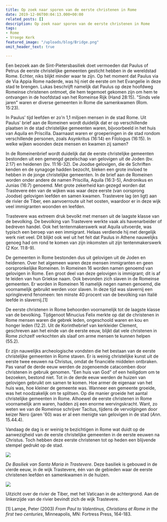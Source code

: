 ```yaml
---
title: Op zoek naar sporen van de eerste christenen in Rome
date: 2019-12-06T00:04:13.000+00:00
related_posts: []
description: Op zoek naar sporen van de eerste christenen in Rome
tags:
- Rome
- Vroege Kerk
featured_image: "/uploads/blog/Bridge.png"
omit_header_text: true

---
```

Een bezoek aan de Sint-Pietersbasiliek doet vermoeden dat Paulus of Petrus de eerste christelijke gemeenten gesticht hebben in de wereldstad Rome. Echter, niks blijkt minder waar te zijn. Op het moment dat Paulus via de Via Appia Rome naderde, was hij niet de eerste om het Evangelie in deze stad te brengen. Lukas beschrijft namelijk dat Paulus op deze hoofdweg Romeinse christenen ontmoet, die hem tegemoet gekomen zijn om hem te ontvangen in de hoofdstad van het Romeinse Rijk (Hand 28:15). "Sinds vele jaren" waren er diverse gemeenten in Rome die samenkwamen (Rom. 15:23).

In Paulus' tijd leefden er zo'n 1,1 miljoen mensen in de stad Rome. Uit Paulus' brief aan de Romeinen wordt duidelijk dat er op verschillende plaatsen in de stad christelijke gemeenten waren, bijvoorbeeld in het huis van Aquila en Priscilla. Daarnaast waren er groeperingen in de stad rondom verschillende personen, zoals Asynkritus (16:14) en Filologus (16:15). In welke wijken woonden deze mensen en kwamen zij samen?

In de Romeinenbrief wordt duidelijk dat de eerste christelijke gemeenten bestonden uit een gemengd gezelschap van gelovigen uit de Joden (bv. 2:17) en heidenen (bv. 11:16-32). De Joodse gelovigen, die de Schriften kenden en de synagoge hadden bezocht, bleken een grote invloed te hebben in de jonge christelijke gemeenten. In de brief aan de Romeinen worden onder andere de namen Priscilla, Aquila (16:3-5), Andronikus en Junias (16:7) genoemd. Met grote zekerheid kan gezegd worden dat Trastevere één van de wijken was waar deze eerste (van oorsprong Joodse) gelovigen leefden en samen kwamen. Trastevere lag (en ligt) aan de rivier de Tiber, een aanvoerroute uit het oosten, waardoor er in deze wijk veel immigranten woonden en leefden.

Trastevere was extreem druk bevolkt met mensen uit de laagste klasse van de bevolking. De bevolking van Trastevere werkte vaak als havenarbeider of bedreven handel. Ook het tentenmakerswerk wat Aquila uitvoerde, was typisch een beroep van een immigrant. Helaas verdiende hij met dergelijk werk niet veel. Dit blijkt ook wel uit het feit dat Paulus in Athene nauwelijks genoeg had om rond te komen van zijn inkomsten uit zijn tentenmakerswerk (2 Kor. 11:8-9).

De gemeenten in Rome bestonden dus uit gelovigen uit de Joden en heidenen. Over het algemeen waren deze mensen immigranten en geen oorspronkelijke Romeinen. In Romeinen 16 worden namen genoemd van gelovigen in Rome. Een groot deel van deze gelovigen is immigrant; dit is af te leiden van hun Griekse naam. Ook bevonden zich slaven in de Romeinse gemeenten. Er worden in Romeinen 16 namelijk negen namen genoemd, die voornamelijk gebruikt werden voor slaven. In deze tijd was slavernij een springlevend fenomeen: ten minste 40 procent van de bevolking van Italië leefde in slavernij.\[1\]

De eerste christenen in Rome behoorden voornamelijk tot de laagste klasse van de bevolking. Tijdgenoot Minucius Felix merkte op dat de christenen in Rome mensen waren die gebrek leden, ongeschoold waren en kou en honger leden (12.2). Uit de Korinthebrief van kerkleider Clement, geschreven aan het einde van de eerste eeuw, blijkt dat vele christenen in Rome zichzelf verkochten als slaaf om arme mensen te kunnen helpen (55.2).

Er zijn nauwelijks archeologische vondsten die het bestaan van de eerste christelijke gemeenten in Rome staven. Er is weinig christelijke kunst uit de eerste twee eeuwen na Christus, omdat de financiële middelen ontbraken. Pas vanaf de derde eeuw werden de zogenoemde catacomben door christenen in gebruik genomen. "Een huis van God" of een heiligdom om te bezoeken, bestond niet. Tot in de derde eeuw werden de huizen van gelovigen gebruikt om samen te komen. Hoe armer de eigenaar van het huis was, hoe kleiner de gemeente was. Wanneer een gemeente groeide, was het noodzakelijk om te splitsen. Op die manier groeide het aantal christelijke gemeenten in Rome. Alhoewel de eerste christenen in Rome voornamelijk arm waren, hadden zij een enorme wervingskracht. Want, zo weten we van de Romeinse schrijver Tacitus, tijdens de vervolgingen door keizer Nero (jaren '60) was er al een menigte van gelovigen in de stad (_Ann_. 15.44.4).

Vandaag de dag is er weinig te bezichtigen in Rome wat duidt op de aanwezigheid van de eerste christelijke gemeenten in de eerste eeuwen na Christus. Toch hebben deze eerste christenen tot op heden een blijvende stempel gedrukt op de stad.

![](/uploads/image1.jpeg)

_De Basiliek van Santa Maria in Trastevere_. Deze basiliek is gebouwd in de vierde eeuw, in de wijk Trastevere, één van de gebieden waar de eerste christenen leefden en samenkwamen in de huizen.

![](/uploads/image2.jpeg)

Uitzicht over de rivier de Tiber, met het Vaticaan in de achtergrond. Aan de linkerzijde van de rivier bevindt zich de wijk Trastevere.

\[1\] Lampe, Peter (2003) _From Paul to Valentinus, Christians at Rome in the first two centuries_, Minneapolis, MN: Fortress Press, 164-183.